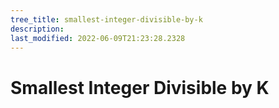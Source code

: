 ```yaml
---
tree_title: smallest-integer-divisible-by-k
description: 
last_modified: 2022-06-09T21:23:28.2328
---
```


# Smallest Integer Divisible by K

